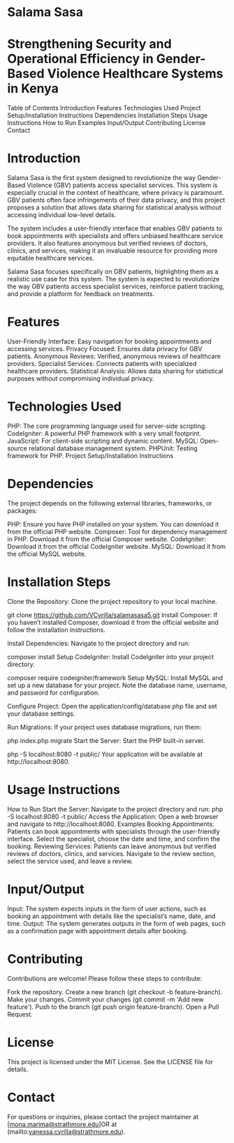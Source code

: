 # Salama Sasa
# Strengthening Security and Operational Efficiency in Gender-Based Violence Healthcare Systems in Kenya

Table of Contents
Introduction
Features
Technologies Used
Project Setup/Installation Instructions
Dependencies
Installation Steps
Usage Instructions
How to Run
Examples
Input/Output
Contributing
License
Contact
# Introduction
Salama Sasa is the first system designed to revolutionize the way Gender-Based Violence (GBV) patients access specialist services. This system is especially crucial in the context of healthcare, where privacy is paramount. GBV patients often face infringements of their data privacy, and this project proposes a solution that allows data sharing for statistical analysis without accessing individual low-level details.

The system includes a user-friendly interface that enables GBV patients to book appointments with specialists and offers unbiased healthcare service providers. It also features anonymous but verified reviews of doctors, clinics, and services, making it an invaluable resource for providing more equitable healthcare services.

Salama Sasa focuses specifically on GBV patients, highlighting them as a realistic use case for this system. The system is expected to revolutionize the way GBV patients access specialist services, reinforce patient tracking, and provide a platform for feedback on treatments.

# Features
User-Friendly Interface: Easy navigation for booking appointments and accessing services.
Privacy Focused: Ensures data privacy for GBV patients.
Anonymous Reviews: Verified, anonymous reviews of healthcare providers.
Specialist Services: Connects patients with specialized healthcare providers.
Statistical Analysis: Allows data sharing for statistical purposes without compromising individual privacy.
# Technologies Used
PHP: The core programming language used for server-side scripting.
CodeIgniter: A powerful PHP framework with a very small footprint.
JavaScript: For client-side scripting and dynamic content.
MySQL: Open-source relational database management system.
PHPUnit: Testing framework for PHP.
Project Setup/Installation Instructions
# Dependencies
The project depends on the following external libraries, frameworks, or packages:

PHP: Ensure you have PHP installed on your system. You can download it from the official PHP website.
Composer: Tool for dependency management in PHP. Download it from the official Composer website.
CodeIgniter: Download it from the official CodeIgniter website.
MySQL: Download it from the official MySQL website.
# Installation Steps
Clone the Repository: Clone the project repository to your local machine.

git clone https://github.com/VCyrilla/salamasasa5.git
Install Composer: If you haven’t installed Composer, download it from the official website and follow the installation instructions.

Install Dependencies: Navigate to the project directory and run:

composer install
Setup CodeIgniter: Install CodeIgniter into your project directory.

composer require codeigniter/framework
Setup MySQL: Install MySQL and set up a new database for your project. Note the database name, username, and password for configuration.

Configure Project: Open the application/config/database.php file and set your database settings.

Run Migrations: If your project uses database migrations, run them:

php index.php migrate
Start the Server: Start the PHP built-in server.

php -S localhost:8080 -t public/
Your application will be available at http://localhost:8080.

# Usage Instructions
How to Run
Start the Server: Navigate to the project directory and run:
php -S localhost:8080 -t public/
Access the Application: Open a web browser and navigate to http://localhost:8080.
Examples
Booking Appointments: Patients can book appointments with specialists through the user-friendly interface. Select the specialist, choose the date and time, and confirm the booking.
Reviewing Services: Patients can leave anonymous but verified reviews of doctors, clinics, and services. Navigate to the review section, select the service used, and leave a review.
# Input/Output
Input: The system expects inputs in the form of user actions, such as booking an appointment with details like the specialist’s name, date, and time.
Output: The system generates outputs in the form of web pages, such as a confirmation page with appointment details after booking.
# Contributing
Contributions are welcome! Please follow these steps to contribute:

Fork the repository.
Create a new branch (git checkout -b feature-branch).
Make your changes.
Commit your changes (git commit -m 'Add new feature').
Push to the branch (git push origin feature-branch).
Open a Pull Request.
# License
This project is licensed under the MIT License. See the LICENSE file for details.

# Contact
For questions or inquiries, please contact the project maintainer at [mona.marima@strathmore.edu]OR at (mailto:vanessa.cyrilla@strathmore.edu).

